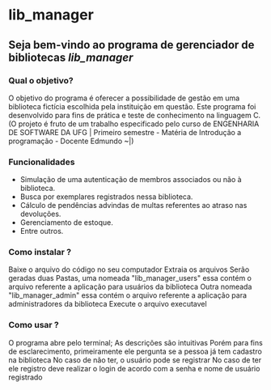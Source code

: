 # lib_manager

## Seja bem-vindo ao programa de gerenciador de bibliotecas _lib_manager_

### Qual o objetivo?

O objetivo do programa é oferecer a possibilidade de gestão em uma biblioteca fictícia escolhida pela instituição em questão. Este programa foi desenvolvido para fins de prática e teste de conhecimento na linguagem C.
(O projeto é fruto de um trabalho especificado pelo curso de ENGENHARIA DE SOFTWARE DA UFG | Primeiro semestre - Matéria de Introdução a programação - Docente Edmundo ~|)

### Funcionalidades

- Simulação de uma autenticação de membros associados ou não à biblioteca.
- Busca por exemplares registrados nessa biblioteca.
- Cálculo de pendências advindas de multas referentes ao atraso nas devoluções.
- Gerenciamento de estoque.
- Entre outros.

### Como instalar ?

Baixe o arquivo do código no seu computador
Extraia os arquivos
Serão geradas duas Pastas, uma nomeada "lib_manager_users" essa contém o arquivo referente a aplicação para usuários da biblioteca
Outra nomeada "lib_manager_admin" essa contém o arquivo referente a aplicação para administradores da biblioteca
Execute o arquivo executavel

### Como usar ?

O programa abre pelo terminal;
As descrições são intuitivas
Porém para fins de esclarecimento, primeiramente ele pergunta se a pessoa já tem cadastro na biblioteca
No caso de não ter, o usuário pode se registrar
No caso de ter ele registro deve realizar o login de acordo com a senha e nome de usuário registrado
